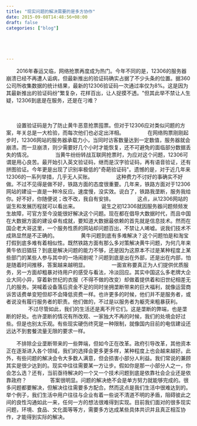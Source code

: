 ```yaml
---
title: "现实问题的解决需要的是多方协作"
date: 2015-09-08T14:48:56+08:00
draft: false
categories: ["blog"]





---
```


　　2016年春运又临，网络抢票再度成为热门。今年不同的是，12306的服务器崩溃已经不再遭人诟病，但最新推出的验证码确实占据了不少头条的位置。据360公司所收集数据的统计结果，最新的12306验证码一次通过率仅为8%。这是因为其最新推出的验证码纷"繁复杂，花样百出，让人捉摸不透。"但其此举不禁让人生疑，12306到底是在服务，还是在刁难？

<!--more-->　　
　　设置验证码是为了防止黄牛恶意抢票囤票。但对于12306应对类似问题的方案，年关总是一大检验，而每次他们也必定出洋相。
　　
　　在网络购票刚刚起步时，12306网站的服务器承载力小，当同时访客数量达到一定数值，服务器就会崩溃。而一旦崩溃，则少需要好几个小时才能恢复，还不可避免的面临部分数据丢失的情况。 
　　
　　当黄牛纷纷转战互联网抢票时，为应对这个问题，12306可谓是用心良苦。最开始引入英文验证码，继而是汉字验证码，再有语音验证，还有拼图验证。今年更是出现了识别率极低的"奇葩验证码"。遗憾的是，对于近几年来12306的一系列举措，几乎无人买账。
　　
　　这种费力不讨好的事确实不好做。不过不见得是做不好，铁路方面的态度很重要。几年来，铁路方面对于12306网站的建设一直是一种冷反应。速度慢，没实效。说白了，铁路我垄断，服务我给你。好不好，你随便说；改不改，我自有安排。
　　
　　这点，从12306网站的诞生和发展历程就可以看出来。
　　
　　诞生之初12306就因服务器问题频频发生故障，可官方至今没能很好解决这个问题。现在都在倡导大数据时代，而且中国在大数据方面的建设卓有成就，要知道大数据最依赖的首先就是信息技术。然而在国企老大哥这里，一个服务性质的网站却问题百出，不禁让人唏嘘。说我们技术不成熟显然是不正确的。
　　
　　黄牛问题到底有多难解决？这个问题怕是和淘宝打假到底多难有着相似性。既然铁路方面有那么多对策解决黄牛问题，为何几年来黄牛依旧猖狂？到底是解决问题的能力不够，还是因为这原本不过是某种程度上某些部门的某些人参与其中的一场闹剧呢？问题到底是出在外部，还是出在内部，怕是随着时间推移，答案越来越明显。
　　
　　一面宣称要真正为人们提供优质服务，另一方面却粗暴对待用户的感受与看法，冷淡回应。其实中国这么多老牌大企业大同小异，穿着新世纪的衣服（不得不做的改变）却做着提供着和旧世纪相差无几的服务。哭喊着设备落后资金不足的同时坐拥垄断带来的巨大福利，就像运营商诉苦话费单变短但却不会降低资费一样。也许更多的时候，他们并不是服务者，或者说没有履行服务者的职责。他们做的，不过是以服务者为躯壳来粗暴获利。
　　
　　不过尽管如此，我们的生活还是离不开它们。这是垄断的弊端，也是垄断的好处。也许垄断的情况有所改观、一家独大不再的时候，我们的处境会好过些。但是也别太乐观。有些现实硬伤终究是一种限制，就像国内目前的电信建设还远达不到套餐流量无限的要求一样。

　　不排除企业垄断带来的一些弊端，但如今正在改革。政府引导改革，其他资本正在逐渐进入各个领域，我们的选择会更多更多样，某种程度上也会越来越好。此外，有些问题的解决会令大多数人满意，但会损害小部分人利益。我们常说的兼顾其实是很少达到的。现实中往往需要某一方让步。假如你是那一小部分人之一，你会怎么选？还有，当前亟待解决的一个又一个技术问题到底是依靠社会企业还是依靠政府？
　　
　　答案很明显。问题的解决绝不会是单方努力就能够完成的。很多问题都要解决，但解决往往需要多方配合。然而这点是我们生活中很难达到的。举个例子，我们生活中用户往往与企业有着一些说不清道不明的矛盾，阻碍彼此之间的良性沟通如此一来，任何一方的想法很难得到实现。目前我们面对的很多现实问题，环境、食品、文化面等等方，需要多方达成某些具体共识并且真正相互协作，才能得到实际的解决。
